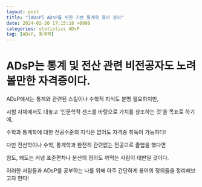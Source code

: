 ```yaml
---
layout: post
title: "[ADsP] ADsP를 위한 기본 통계학 용어 정리"
date: 2024-02-20 17:15:18 +0900
categories: statistics ADsP
tag: [ADsP, 통계학]
---
```


# ADsP는 통계 및 전산 관련 비전공자도 노려볼만한 자격증이다.

ADsP에서는 통계와 관련된 스킬이나 수학적 지식도 분명 필요하지만,

시험 자체에서도 대놓고 '인문학적 센스를 바탕으로 가치를 창조하는 것'을 목표로 하기에,

수학과 통계학에 대한 전공수준의 지식은 없어도 자격증 취득이 가능하다!

다만 전산학이나 수학, 통계학과 완전히 관련없는 전공으로 졸업을 했다면

첨도, 왜도는 커녕 표준편차나 분산의 정의도 까먹는 사람이 태반일 것이다.

이러한 사람들과 ADsP를 공부하는 나를 위해 아주 간단하게 용어의 정의들을 정리해보고자 한다!

